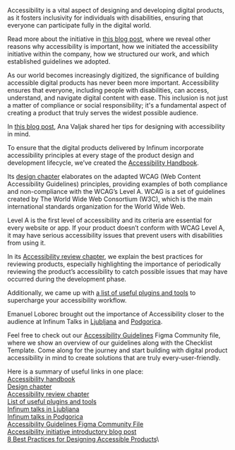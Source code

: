 Accessibility is a vital aspect of designing and developing digital products, as it fosters inclusivity for individuals with disabilities, ensuring that everyone can participate fully in the digital world.

Read more about the initiative in [this blog post](https://infinum.com/blog/digital-product-accessibility/), where we reveal other reasons why accessibility is important, how we initiated the accessibility initiative within the company, how we structured our work, and which established guidelines we adopted.

As our world becomes increasingly digitized, the significance of building accessible digital products has never been more important. Accessibility ensures that everyone, including people with disabilities, can access, understand, and navigate digital content with ease. This inclusion is not just a matter of compliance or social responsibility; it's a fundamental aspect of creating a product that truly serves the widest possible audience.

In [this blog post](https://infinum.com/blog/best-practices-accessibility-design/), Ana Valjak shared her tips for designing with accessibility in mind.

To ensure that the digital products delivered by Infinum incorporate accessibility principles at every stage of the product design and development lifecycle, we’ve created the [Accessibility Handbook](https://infinum.com/handbook/accessibility).

Its [design chapter](https://infinum.com/handbook/accessibility/design/intro) elaborates on the adapted WCAG (Web Content Accessibility Guidelines) principles, providing examples of both compliance and non-compliance with the WCAG’s 
Level A. WCAG is a set of guidelines created by The World Wide Web Consortium (W3C), which is the main international standards organization for the World Wide Web.

Level A is the first level of accessibility and its criteria are essential for every website or app. If your product doesn’t conform with WCAG Level A, it may have serious accessibility issues that prevent users with disabilities from using it.

In its [Accessibility review chapter](https://infinum.com/handbook/accessibility/design/accessibility-review), we explain the best practices for reviewing products, especially highlighting the importance of periodically reviewing the product’s accessibility to catch possible issues that may have occurred during the development phase.

Additionally, we came up with [a list of useful plugins and tools](https://infinum.com/handbook/accessibility/design/useful-plugins-and-tools) to supercharge your accessibility workflow.

Emanuel Loborec brought out the importance of Accessibility closer to the audience at Infinum Talks in [Ljubljana](https://infinum.com/events/on-the-edge-of-ux/) and [Podgorica](https://infinum.com/events/design-talks-podgorica/).

Feel free to check out our [Accessibility Guidelines](https://www.figma.com/community/file/1162686263875105735) Figma Community file, where we show an overview of our guidelines along with the Checklist Template.
Come along for the journey and start building with digital product accessibility in mind to create solutions that are truly every-user-friendly.

Here is a summary of useful links in one place:\
[Accessibility handbook](https://infinum.com/handbook/accessibility)\
[Design chapter](https://infinum.com/handbook/accessibility/design/intro)\
[Accessibility review chapter](https://infinum.com/handbook/accessibility/design/accessibility-review)\
[List of useful plugins and tools](https://infinum.com/handbook/accessibility/design/useful-plugins-and-tools)\
[Infinum talks in Ljubljana](https://www.youtube.com/watch?v=3_1Qmu0Muo0)\
[Infinum talks in Podgorica](https://www.youtube.com/watch?v=lspK_5Y7ZIg)\
[Accessibility Guidelines Figma Community File](https://www.figma.com/community/file/1162686263875105735)\
[Accessibility initiative introductory blog post](https://infinum.com/blog/digital-product-accessibility/)\
[8 Best Practices for Designing Accessible Products](https://infinum.com/blog/digital-product-accessibility/)\

